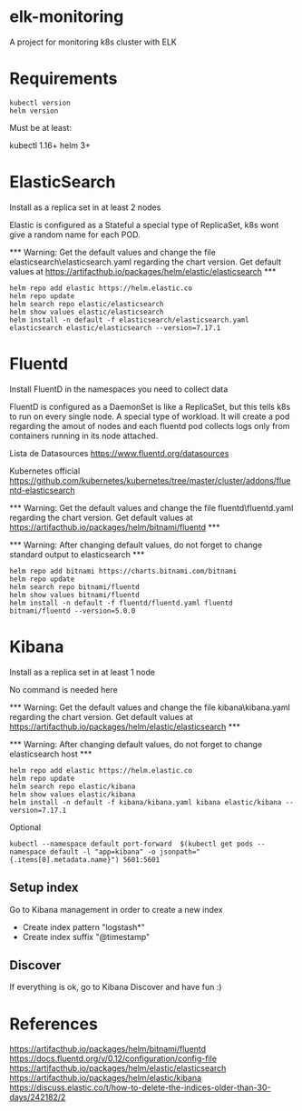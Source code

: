 # elk-monitoring
A project for monitoring k8s cluster with ELK

# Requirements

```
kubectl version 
helm version 
```

Must be at least:

kubectl 1.16+
helm 3+

# ElasticSearch
Install as a replica set in at least 2 nodes

Elastic is configured as a Stateful a special type of ReplicaSet, k8s wont give a random name for each POD.

*** Warning: Get the default values and change the file elasticsearch\elasticsearch.yaml regarding the chart version. Get default values at  https://artifacthub.io/packages/helm/elastic/elasticsearch ***

```
helm repo add elastic https://helm.elastic.co
helm repo update
helm search repo elastic/elasticsearch
helm show values elastic/elasticsearch
helm install -n default -f elasticsearch/elasticsearch.yaml elasticsearch elastic/elasticsearch --version=7.17.1
```


# Fluentd 
Install FluentD in the namespaces you need to collect data

FluentD is configured as a DaemonSet is like a ReplicaSet, but this tells k8s to run on every single node. A special type of workload. It will create a pod regarding the amout of nodes and each fluentd pod collects logs only from containers running in its node attached.

Lista de Datasources https://www.fluentd.org/datasources

Kubernetes official
https://github.com/kubernetes/kubernetes/tree/master/cluster/addons/fluentd-elasticsearch


*** Warning: Get the default values and change the file fluentd\fluentd.yaml regarding the chart version. Get default values at  https://artifacthub.io/packages/helm/bitnami/fluentd ***

*** Warning: After changing default values, do not forget to change standard output to elasticsearch ***


```
helm repo add bitnami https://charts.bitnami.com/bitnami
helm repo update
helm search repo bitnami/fluentd
helm show values bitnami/fluentd
helm install -n default -f fluentd/fluentd.yaml fluentd bitnami/fluentd --version=5.0.0
```


# Kibana
Install as a replica set in at least 1 node

No command is needed here

*** Warning: Get the default values and change the file kibana\kibana.yaml regarding the chart version. Get default values at  https://artifacthub.io/packages/helm/elastic/elasticsearch ***

*** Warning: After changing default values, do not forget to change elasticsearch host ***

```
helm repo add elastic https://helm.elastic.co
helm repo update
helm search repo elastic/kibana
helm show values elastic/kibana
helm install -n default -f kibana/kibana.yaml kibana elastic/kibana --version=7.17.1
```

Optional

```
kubectl --namespace default port-forward  $(kubectl get pods --namespace default -l "app=kibana" -o jsonpath="{.items[0].metadata.name}") 5601:5601
```
 
## Setup index
Go to Kibana management in order to create a new index

- Create index pattern "logstash*"
- Create index suffix "@timestamp"

## Discover
If everything is ok, go to Kibana Discover and have fun :)


# References
https://artifacthub.io/packages/helm/bitnami/fluentd
https://docs.fluentd.org/v/0.12/configuration/config-file
https://artifacthub.io/packages/helm/elastic/elasticsearch
https://artifacthub.io/packages/helm/elastic/kibana
https://discuss.elastic.co/t/how-to-delete-the-indices-older-than-30-days/242182/2